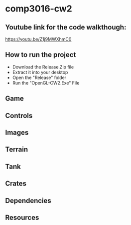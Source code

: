 # comp3016-cw2

## Youtube link for the code walkthough:
https://youtu.be/Z1j9MWXhmC0

## How to run the project
- Download the Release.Zip file
- Extract it into your desktop
- Open the "Release" folder
- Run the "OpenGL-CW2.Exe" File


## Game

## Controls

## Images

## Terrain

## Tank

## Crates

## Dependencies

## Resources
